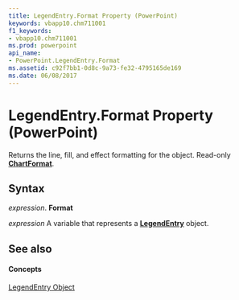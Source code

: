 ```yaml
---
title: LegendEntry.Format Property (PowerPoint)
keywords: vbapp10.chm711001
f1_keywords:
- vbapp10.chm711001
ms.prod: powerpoint
api_name:
- PowerPoint.LegendEntry.Format
ms.assetid: c92f7bb1-0d8c-9a73-fe32-4795165de169
ms.date: 06/08/2017
---
```



# LegendEntry.Format Property (PowerPoint)

Returns the line, fill, and effect formatting for the object. Read-only **[ChartFormat](chartformat-object-powerpoint.md)**.


## Syntax

 _expression_. **Format**

 _expression_ A variable that represents a **[LegendEntry](legendentry-object-powerpoint.md)** object.


## See also


#### Concepts


[LegendEntry Object](legendentry-object-powerpoint.md)

